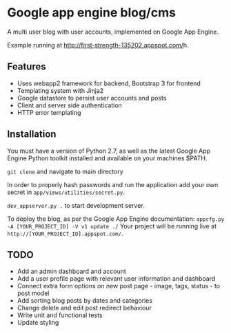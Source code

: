 # Google app engine blog/cms

A multi user blog with user accounts, implemented on Google App Engine.

Example running at <a href="example.com" target="_blank">http://first-strength-135202.appspot.com/</a>h.

## Features

* Uses webapp2 framework for backend, Bootstrap 3 for frontend
* Templating system with Jinja2
* Google datastore to persist user accounts and posts
* Client and server side authentication
* HTTP error templating

## Installation

You must have a version of Python 2.7, as well as the latest Google App Engine Python toolkit installed and available on your machines $PATH.

`git clone` and navigate to main directory

In order to properly hash passwords and run the application add your own secret in `app/views/utilities/secret.py`.

`dev_appserver.py .` to start development server.


To deploy the blog, as per the Google App Engine documentation: `appcfg.py -A [YOUR_PROJECT_ID] -V v1 update ./`
Your project will be running live at `http://[YOUR_PROJECT_ID].appspot.com/`.

## TODO

* Add an admin dashboard and account
* Add a user profile page with relevant user information and dashboard
* Connect extra form options on new post page - image, tags, status - to post model
* Add sorting blog posts by dates and categories
* Change delete and edit post redirect behaviour
* Write unit and functional tests
* Update styling

